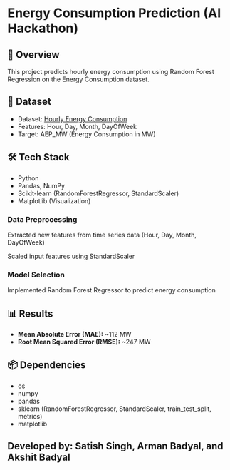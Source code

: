# Energy Consumption Prediction (AI Hackathon)

## 📌 Overview
This project predicts hourly energy consumption using Random Forest Regression on the Energy Consumption dataset.

## 🚀 Dataset
- Dataset: [Hourly Energy Consumption](https://www.kaggle.com/datasets/robikscube/hourly-energy-consumption)
- Features: Hour, Day, Month, DayOfWeek
- Target: AEP_MW (Energy Consumption in MW)

## 🛠️ Tech Stack
- Python
- Pandas, NumPy
- Scikit-learn (RandomForestRegressor, StandardScaler)
- Matplotlib (Visualization)

### Data Preprocessing

Extracted new features from time series data (Hour, Day, Month, DayOfWeek)

Scaled input features using StandardScaler

### Model Selection
Implemented Random Forest Regressor to predict energy consumption


## 📊 Results
- **Mean Absolute Error (MAE):** ~112 MW  
- **Root Mean Squared Error (RMSE):** ~247 MW  

## 📦 Dependencies
- os
- numpy
- pandas
- sklearn (RandomForestRegressor, StandardScaler, train_test_split, metrics)
- matplotlib

## Developed by: Satish Singh, Arman Badyal, and Akshit Badyal